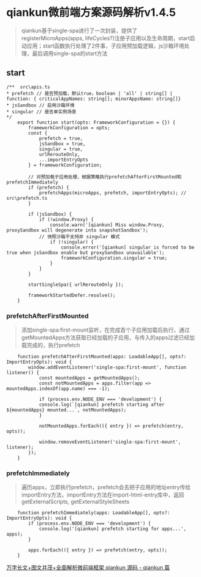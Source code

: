 # qiankun微前端方案源码解析v1.4.5

> qiankun基于single-spa进行了一次封装，提供了registerMicroApps(apps, lifeCycles?)注册子应用以及生命周期，start启动应用；start函数执行处理了2件事，子应用预加载逻辑，js沙箱环境处理，最后调用single-spa的start方法

## start

```
/**  src\apis.ts
* prefetch // 是否预加载，默认true，boolean | 'all' | string[] | function: { criticalAppNames: string[]; minorAppsName: string[]}
* jsSandbox // 启用沙箱环境
* singular // 是否单实例场景
*/
    export function start(opts: FrameworkConfiguration = {}) {
        frameworkConfiguration = opts;
        const {
            prefetch = true,
            jsSandbox = true,
            singular = true,
            urlRerouteOnly,
            ...importEntryOpts
        } = frameworkConfiguration;

        // 对预加载子应用处理，根据策略执行prefetchAfterFirstMounted和prefetchImmediately
        if (prefetch) {
            prefetchApps(microApps, prefetch, importEntryOpts); // src\prefetch.ts
        }

        if (jsSandbox) {
            if (!window.Proxy) {
                console.warn('[qiankun] Miss window.Proxy, proxySandbox will degenerate into snapshotSandbox');
            // 快照沙箱不支持非 singular 模式
                if (!singular) {
                    console.error('[qiankun] singular is forced to be true when jsSandbox enable but proxySandbox unavailable');
                    frameworkConfiguration.singular = true;
                }
            }
        }

        startSingleSpa({ urlRerouteOnly });

        frameworkStartedDefer.resolve();
    }
```

### prefetchAfterFirstMounted

> 添加single-spa:first-mount监听，在完成首个子应用加载后执行，通过getMountedApps方法获取已经加载的子应用，与传入的apps过滤已经加载完成的，执行prefetch

```
    function prefetchAfterFirstMounted(apps: LoadableApp[], opts?: ImportEntryOpts): void {
        window.addEventListener('single-spa:first-mount', function listener() {
            const mountedApps = getMountedApps();
            const notMountedApps = apps.filter(app => mountedApps.indexOf(app.name) === -1);

            if (process.env.NODE_ENV === 'development') {
            console.log(`[qiankun] prefetch starting after ${mountedApps} mounted...`, notMountedApps);
            }

            notMountedApps.forEach(({ entry }) => prefetch(entry, opts));

            window.removeEventListener('single-spa:first-mount', listener);
        });
    }
```

### prefetchImmediately

> 遍历apps，立即执行prefetch，prefetch会去把子应用的地址entry传给importEntry方法，importEntry方法在import-html-entry库中，返回getExternalScripts, getExternalStyleSheets

```
    function prefetchImmediately(apps: LoadableApp[], opts?: ImportEntryOpts): void {
        if (process.env.NODE_ENV === 'development') {
            console.log('[qiankun] prefetch starting for apps...', apps);
        }

        apps.forEach(({ entry }) => prefetch(entry, opts));
    }
```

[万字长文+图文并茂+全面解析微前端框架 qiankun 源码 - qiankun 篇](https://segmentfault.com/a/1190000022275991/#item-5)
